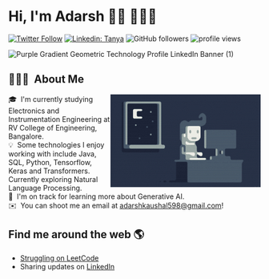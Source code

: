 # Hi, I'm Adarsh 👋🏾 👨🏾‍💻

[![Twitter Follow](https://img.shields.io/twitter/follow/adarsh_k1729?label=Follow)](https://twitter.com/adarsh_k1729)
[![Linkedin: Tanya](https://img.shields.io/badge/-Adarsh-blue?style=flat-square&logo=Linkedin&logoColor=white&link=https://www.linkedin.com/in/adarshkaushal1/)](https://www.linkedin.com/in/adarshkaushal1/)
![GitHub followers](https://img.shields.io/github/followers/adarshkaushal18?label=Follow&style=social)
<img alt = "profile views" src="https://komarev.com/ghpvc/?username=adarshkaushal18&color=brightgreen">  

![Purple Gradient Geometric Technology Profile LinkedIn Banner  (1)](https://media.licdn.com/dms/image/v2/D5616AQEQ5H9MwB-Ldg/profile-displaybackgroundimage-shrink_350_1400/profile-displaybackgroundimage-shrink_350_1400/0/1699704836181?e=1729123200&v=beta&t=jCbVpayU2GJ9r5NPXPGQzUznRbwn4toY5y6tvtVMa8o)


## 👨🏻‍💻 &nbsp;About Me

<img alt="Night Coding" src="https://raw.githubusercontent.com/AVS1508/AVS1508/master/assets/Night-Coding.gif" align="right"/>

🎓 &nbsp;I'm currently studying Electronics and Instrumentation Engineering at RV College of Engineering, Bangalore.\
💡 &nbsp;Some technologies I enjoy working with include Java, SQL, Python, Tensorflow, Keras and Transformers. Currently exploring Natural Language Processing.\
🌱 &nbsp;I'm on track for learning more about Generative AI.\
✉️ &nbsp;You can shoot me an email at adarshkaushal598@gmail.com! 



## Find me around the web 🌎 <a href="https://www.linkedin.com/in/adarshkaushal1/">
- Struggling on <a href="https://leetcode.com/u/adarsh_k1729/">LeetCode</a> 
- Sharing updates on <a href="https://www.linkedin.com/in/adarshkaushal1/">LinkedIn</a> 

